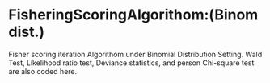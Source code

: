 # FisheringScoringAlgorithom:(Binom dist.)
Fisher scoring iteration Algorithom under Binomial Distribution Setting. Wald Test, Likelihood ratio test, Deviance statistics, and person Chi-square test are also coded here.   
